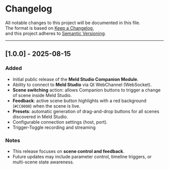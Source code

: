 # Changelog

All notable changes to this project will be documented in this file.  
The format is based on [Keep a Changelog](https://keepachangelog.com/en/1.0.0/),  
and this project adheres to [Semantic Versioning](https://semver.org/spec/v2.0.0.html).

---

## [1.0.0] - 2025-08-15
### Added
- Initial public release of the **Meld Studio Companion Module**.
- Ability to connect to **Meld Studio** via Qt WebChannel (WebSocket).
- **Scene switching** action: allows Companion buttons to trigger a change of scene inside Meld Studio.
- **Feedback**: active scene button highlights with a red background (`#CC0000`) when the scene is live.
- **Presets**: automatic generation of drag-and-drop buttons for all scenes discovered in Meld Studio.
- Configurable connection settings (host, port).
- Trigger-Toggle recording and streaming

### Notes
- This release focuses on **scene control and feedback**.  
- Future updates may include parameter control, timeline triggers, or multi-scene state awareness.
